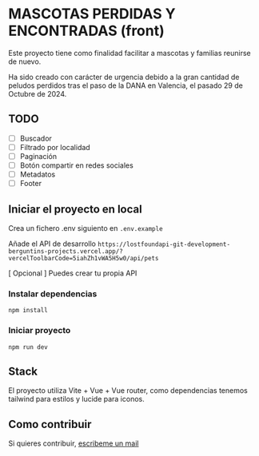 # MASCOTAS PERDIDAS Y ENCONTRADAS (front)

Este proyecto tiene como finalidad facilitar a mascotas y familias reunirse de nuevo.

Ha sido creado con carácter de urgencia debido a la gran cantidad de peludos perdidos tras el paso de la DANA en Valencia, el pasado 29 de Octubre de 2024.


## TODO
- [ ] Buscador
- [ ] Filtrado por localidad
- [ ] Paginación
- [ ] Botón compartir en redes sociales
- [ ] Metadatos
- [ ] Footer

## Iniciar el proyecto en local

Crea un fichero .env siguiento en ```.env.example```

Añade el API de desarrollo ```https://lostfoundapi-git-development-berguntins-projects.vercel.app/?vercelToolbarCode=5iahZh1vWA5H5w0/api/pets```

[ Opcional ] Puedes crear tu propia API

### Instalar dependencias
```
npm install
``` 

### Iniciar proyecto
```
npm run dev
```

## Stack
El proyecto utiliza Vite + Vue + Vue router, como dependencias tenemos tailwind para estilos y lucide para iconos.


## Como contribuir

Si quieres contribuir, [escribeme un mail](mailto:hugo.bermudez@me.com?subject=[Mascotas%20Dana]%20Quiero%20colaborar%20en%20el%20proyecto)